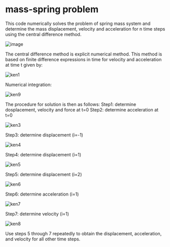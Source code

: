 # mass-spring problem
This code numerically solves the problem of spring mass system and determine the mass displacement, velocity and acceleration for n time steps using the central difference method.


![image](https://user-images.githubusercontent.com/89813720/141689087-b5ed5b39-68d5-470e-9aac-44ac7f4be26b.png)

The central difference method is explicit numerical method.
This method  is based on finite difference expressions in time for velocity and acceleration at time t given by:

![ken1](https://user-images.githubusercontent.com/89813720/141689208-b2962fa8-2550-4e33-b4db-e45be65b0fc4.png)

Numerical integration:

![ken9](https://user-images.githubusercontent.com/89813720/141689648-9d32c1a4-dcb4-4485-ad64-d99a5282df41.png)


The procedure for solution is then as follows:
Step1: determine dosplacement, velocity and force at t=0
Step2: determine acceleration at t=0


![ken3](https://user-images.githubusercontent.com/89813720/141689380-848de26c-7ef7-4753-a82e-ea352bdcd573.png)


Step3: determine displacement (i=-1)

![ken4](https://user-images.githubusercontent.com/89813720/141689436-5cee9fb4-5a52-4971-8896-2e47b1738fb1.png)

Step4: determine displacement (i=1)

![ken5](https://user-images.githubusercontent.com/89813720/141689480-eb2ac7e9-5942-4244-9e22-0010a6477cd1.png)


Step5: determine displacement (i=2)

![ken6](https://user-images.githubusercontent.com/89813720/141689504-30905b5f-f97d-44ca-b266-29e4a3a7d140.png)


Step6: determine acceleration (i=1)

![ken7](https://user-images.githubusercontent.com/89813720/141689556-62f8a0c8-2a40-4791-b721-3277bfefbacd.png)

Step7: determine velocity (i=1)

![ken8](https://user-images.githubusercontent.com/89813720/141689590-072b7144-f819-43eb-a801-34b19ac02ae6.png)

Use steps 5 through 7 repeatedly to obtain the displacement, acceleration, and velocity for all other time steps.
